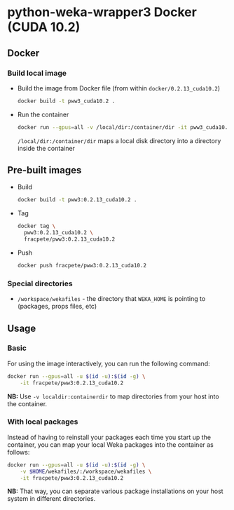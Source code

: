 # python-weka-wrapper3 Docker (CUDA 10.2)

## Docker

### Build local image

* Build the image from Docker file (from within `docker/0.2.13_cuda10.2`)

  ```bash
  docker build -t pww3_cuda10.2 .
  ```
  
* Run the container

  ```bash
  docker run --gpus=all -v /local/dir:/container/dir -it pww3_cuda10.2
  ```
  `/local/dir:/container/dir` maps a local disk directory into a directory inside the container

## Pre-built images

* Build

  ```bash
  docker build -t pww3:0.2.13_cuda10.2 .
  ```
  
* Tag

  ```bash
  docker tag \
    pww3:0.2.13_cuda10.2 \
    fracpete/pww3:0.2.13_cuda10.2
  ```
  
* Push

  ```bash
  docker push fracpete/pww3:0.2.13_cuda10.2
  ```

### Special directories

* `/workspace/wekafiles` - the directory that `WEKA_HOME` is pointing to (packages, props files, etc) 


## Usage

### Basic

For using the image interactively, you can run the following command: 

```bash
docker run --gpus=all -u $(id -u):$(id -g) \
    -it fracpete/pww3:0.2.13_cuda10.2
```

**NB:** Use `-v localdir:containerdir` to map directories from your host into the container.

### With local packages

Instead of having to reinstall your packages each time you start up the container, 
you can map your local Weka packages into the container as follows: 

```bash
docker run --gpus=all -u $(id -u):$(id -g) \
    -v $HOME/wekafiles/:/workspace/wekafiles \
    -it fracpete/pww3:0.2.13_cuda10.2
```

**NB:** That way, you can separate various package installations on your host system
in different directories.
